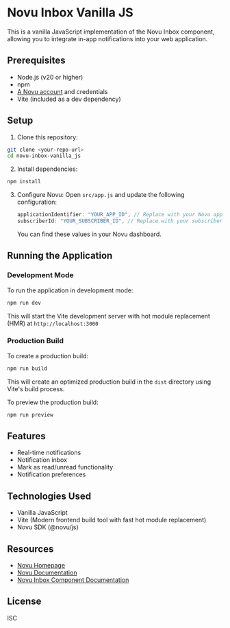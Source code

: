 # Novu Inbox Vanilla JS

This is a vanilla JavaScript implementation of the Novu Inbox component, allowing you to integrate in-app notifications into your web application.

## Prerequisites

- Node.js (v20 or higher)
- npm
- [A Novu account](https://dashboard.novu.co/) and credentials
- Vite (included as a dev dependency)

## Setup

1. Clone this repository:
```bash
git clone <your-repo-url>
cd novu-inbox-vanilla_js
```

2. Install dependencies:
```bash
npm install
```

3. Configure Novu:
   Open `src/app.js` and update the following configuration:
   ```javascript
   applicationIdentifier: "YOUR_APP_ID", // Replace with your Novu app ID
   subscriberId: "YOUR_SUBSCRIBER_ID", // Replace with your subscriber ID
   ```
   You can find these values in your Novu dashboard.

## Running the Application

### Development Mode
To run the application in development mode:
```bash
npm run dev
```
This will start the Vite development server with hot module replacement (HMR) at `http://localhost:3000`

### Production Build
To create a production build:
```bash
npm run build
```
This will create an optimized production build in the `dist` directory using Vite's build process.

To preview the production build:
```bash
npm run preview
```

## Features

- Real-time notifications
- Notification inbox
- Mark as read/unread functionality
- Notification preferences

## Technologies Used

- Vanilla JavaScript
- Vite (Modern frontend build tool with fast hot module replacement)
- Novu SDK (@novu/js)

## Resources

- [Novu Homepage](https://novu.co)
- [Novu Documentation](https://docs.novu.co)
- [Novu Inbox Component Documentation](https://docs.novu.co/platform/inbox/overview)

## License

ISC 